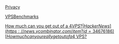 
[Privacy](https://old.reddit.com/r/selfhosted/comments/14njea1/privacy/)

[VPSBenchmarks](https://www.vpsbenchmarks.com/plans)

[How much can you get out of a $4 VPS? | Hacker News](https://news.ycombinator.com/item?id=34676186)
[How much can you really get out of a 4$ VPS?](https://alicegg.tech//2023/02/06/4dollar-vps.html)
